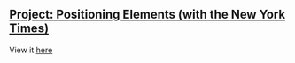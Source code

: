 ## [Project: Positioning Elements (with the New York Times)](http://www.theodinproject.com/html5-and-css3/positioning-and-floating-elements?ref=lc-pb)

View it [here](https://htmlpreview.github.io/?https://github.com/cameronjkelley/the_odin_project/blob/master/html5_css3/ny-times/index.html)
